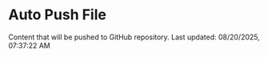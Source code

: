 # Auto Push File

Content that will be pushed to GitHub repository.
Last updated: 08/20/2025, 07:37:22 AM